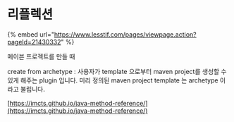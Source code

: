 # 리플렉션



{% embed url="https://www.lesstif.com/pages/viewpage.action?pageId=21430332" %}

메이븐 프로젝트를 만들 때 

create from archetype : 사용자가 template 으로부터 maven project를 생성할 수 있게 해주는 plugin 입니다. 미리 정의된 maven project template 는 archetype 이라고 불립니다.



[https://imcts.github.io/java-method-reference/](https://imcts.github.io/java-method-reference/)





